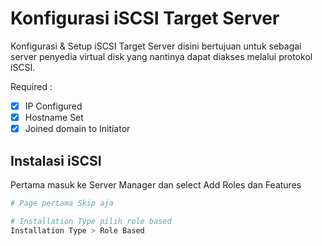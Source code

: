 # Konfigurasi iSCSI Target Server
Konfigurasi & Setup iSCSI Target Server disini bertujuan untuk sebagai server penyedia virtual disk yang nantinya dapat diakses melalui protokol iSCSI.

Required :
- [x] IP Configured
- [x] Hostname Set
- [x] Joined domain to Initiator
## Instalasi iSCSI 
Pertama masuk ke Server Manager dan select Add Roles dan Features
```bash
# Page pertama Skip aja

# Installation Type pilih role based
Installation Type > Role Based
```
